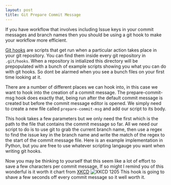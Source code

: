 ```yaml
---
layout: post
title: Git Prepare Commit Message
---
```


If you have workflow that involves including Issue keys in your commit messages and branch names then you should be using a git hook to make your workflow more efficient.

[Git hooks](https://git-scm.com/book/en/v2/Customizing-Git-Git-Hooks) are scripts that get run when a particular action takes place in your git repository.
You can find them inside every git repository in `.git/hooks`. When a repository is intialized this directory will be prepopulated with a bunch of example scripts showing you what you can do with git hooks.
So dont be alarmed when you see a bunch files on your first time looking at it.

There are a number of different places we can hook into, in this case we want to hook into the creation of a commit message. The prepare-commit-msg hook does exactly that,
being run after the default commit message is created but before the commit message editor is opened. We simply need to create a new file called `prepare-commit-msg` and add our script to its body.

This hook takes a few parameters but we only need the first which is the path to the file that contains the commit message so far. 
All we need our script to do is to use git to grab the current branch name, then use a regex to find the issue key in the branch name and write the match of the regex to the start of the commit message file.
Here is an example implementation in Python, but you are free to use whatever scripting langauge you want when writing git hooks. 

<script src="https://gist.github.com/DeepSpawn/7334e5dd6588ca58d7b5.js"></script>

Now you may be thinking to yourself that this seem like a lot of effort to save a few characters per commit message, If so might I remind you of this wonderful is it worth it chart from [XKCD](https://xkcd.com/)
 ![XKCD 1205](http://imgs.xkcd.com/comics/is_it_worth_the_time.png)
This hook is going to shave a few seconds off every commit message so it well worth it.